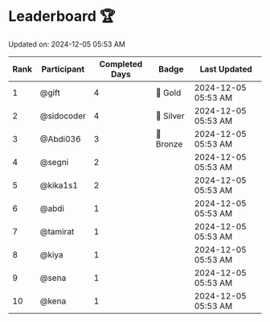 # Leaderboard 🏆

Updated on: 2024-12-05 05:53 AM

| Rank | Participant       | Completed Days | Badge      | Last Updated         |
|------|-------------------|----------------|------------|----------------------|
| 1    | @gift             | 4              | 🏅 Gold     | 2024-12-05 05:53 AM |
| 2    | @sidocoder        | 4              | 🥈 Silver   | 2024-12-05 05:53 AM |
| 3    | @Abdi036          | 3              | 🥉 Bronze   | 2024-12-05 05:53 AM |
| 4    | @segni            | 2              |            | 2024-12-05 05:53 AM |
| 5    | @kika1s1          | 2              |            | 2024-12-05 05:53 AM |
| 6    | @abdi             | 1              |            | 2024-12-05 05:53 AM |
| 7    | @tamirat          | 1              |            | 2024-12-05 05:53 AM |
| 8    | @kiya             | 1              |            | 2024-12-05 05:53 AM |
| 9    | @sena             | 1              |            | 2024-12-05 05:53 AM |
| 10   | @kena             | 1              |            | 2024-12-05 05:53 AM |
